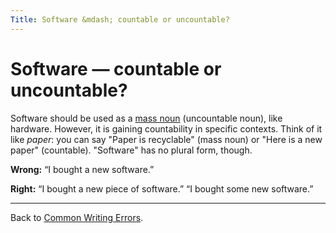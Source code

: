 ```yaml
---
Title: Software &mdash; countable or uncountable?
---
```

# Software &mdash; countable or uncountable?

Software should be used as a [mass noun](http://en.wikipedia.org/wiki/Mass_noun) (uncountable noun), like hardware. However, it is gaining countability in specific contexts. Think of it like *paper*: you can say "Paper is recyclable" (mass noun) or "Here is a new paper" (countable). "Software" has no plural form, though. 

**Wrong:** “I bought a new software.”

**Right:** “I bought a new piece of software.” “I bought some new software.”

---

Back to [Common Writing Errors](/wiki/howtos/commonwritingerrors/).
